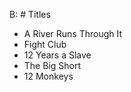 B: # Titles

* A River Runs Through It
* Fight Club
* 12 Years a Slave
* The Big Short
* 12 Monkeys

